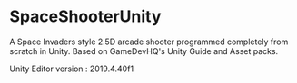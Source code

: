 # SpaceShooterUnity
A Space Invaders style 2.5D arcade shooter programmed completely from scratch in Unity. Based on GameDevHQ's Unity Guide and Asset packs.

Unity Editor version : 2019.4.40f1 
